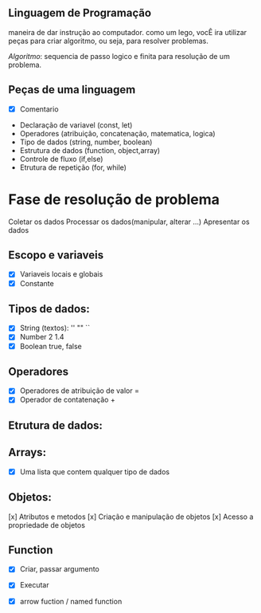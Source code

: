 ## Linguagem de Programação
maneira de dar instrução ao computador.
como um lego, vocÊ ira utilizar peças para criar algoritmo, ou seja, para resolver problemas.

*Algoritmo*: sequencia de passo logico e finita para resolução de um problema.

## Peças de uma linguagem
- [x] Comentario
- Declaração de variavel (const, let)
- Operadores (atribuição, concatenação, matematica, logica)
- Tipo de dados (string, number, boolean)
- Estrutura de dados (function, object,array)
- Controle de fluxo (if,else)
- Etrutura de repetição (for, while)

# Fase de resolução de problema
Coletar os dados
Processar os dados(manipular, alterar ...)
Apresentar os dados

## Escopo e variaveis

- [x] Variaveis locais e globais
- [x] Constante

## Tipos de dados:

- [x] String (textos): '' "" ``
- [x] Number 2 1.4
- [x] Boolean true, false

## Operadores

- [x] Operadores de atribuição de valor =
- [x] Operador de contatenação +

## Etrutura de dados:

## Arrays:
 
- [x] Uma lista que contem qualquer tipo de dados

## Objetos:

[x] Atributos e metodos
[x] Criação e manipulação de objetos
[x] Acesso a propriedade de objetos

## Function

- [x] Criar, passar argumento
- [x] Executar
- [x] arrow fuction / named function


